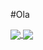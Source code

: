 #Ola

<a href="https://github.com/YazaldeFP/github-readme-stats">

  <img align="center" src="https://github-readme-stats.vercel.app/api/pin/?username=YazaldeFP&repo=github-readme-stats" />

</a>

<a href="https://github.com/YazaldeFP/convoychat">

  <img align="center" src="https://github-readme-stats.vercel.app/api/pin/?username=YazaldeFP&repo=convoychat" />

</a>
